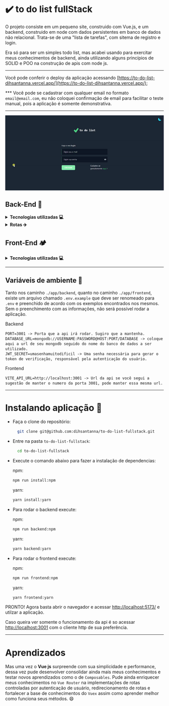 # :heavy_check_mark: to do list fullStack

O projeto consiste em um pequeno site, construido com Vue.js, e um backend, construido em node com dados persistentes em banco de dados não relacional. Trata-se de uma "lista de tarefas", com sitema de registro e login.

Era só para ser um simples todo list, mas acabei usando para exercitar meus conhecimentos de backend, ainda utilizando alguns princípios de SOLID e POO na construção de apis com node js.

---

Você pode conferir o deploy da aplicação acessando [https://to-do-list-dihsantanna.vercel.app/](https://to-do-list-dihsantanna.vercel.app/);

*** Você pode se cadastrar com qualquer email no formato `email@email.com`, eu não coloquei confirmação de email para facilitar o teste manual, pois a aplicação é somente demonstrativa.

---

![demonstração da pagina](./demonstracao.gif)

## Back-End 🧱

<details>
  <summary>
    <strong>Tecnologias utilizadas 💻 </strong>
  </summary>
  <br/>

- **`Node + ExpressJs + Typescript`** para implementação da api, pensando na organização de modo a implementar a arquitetura **`MSC`**, também escolhi o *`TypeScript`* pois é bem útil na implementação de **`POO`**;
- **`Prisma ORM`** para implementar de forma mais prática os Models, Queries e Associações, trazendo mais facilidade e versatilidade na hora de fazer as requisições para o banco de Dados **`MongoDB`**;
- Alguns dos conceitos de **`SOLID`**, como `Single Responsiblity Principle`, `Open-Closed Principle` e `Dependency Inversion Principle`;
- **`Decorators/di`** para facilitar a implementação do principio **`Dependency Inversion Principle`** de  SOLID;
- **`ESLint`** para manter um código mais limpo e padronizado;
- **`Vitest`** para realização de testes unitários de algumas das Classes da aplicação.

</details>

<details>
  <summary>
    <strong>Rotas ✈️</strong>
  </summary>
  <br/>
  <details>
    <summary>
      <strong>Users</strong>
    </summary>
  <br/>

  #### POST `/users/register` -> Cadastro de novos usuários:


  Body a ser enviado:
  ```ts
    {
      name: string,
      email: string,
      password: string
    }
  ```
  Resposta:
  ```json
    {
      "_id": "65ddbb71-a3d8-447c-9e1d-f52a10e72963",
      "email": "john@email.com",
      "name": "John Doe",
      "createdAt": "2022-11-18T23:42:02.266+00:00",
      "updatedAt": null
    }
  ```

  #### POST `/users/sing-in` -> login de usuários:
  Body a ser enviado:
  ```ts
    {
      email: string,
      password: string
    }
  ```
  Resposta:
  ```json
    {
      "_id": "65ddbb71-a3d8-447c-9e1d-f52a10e72963",
      "email": "john@email.com",
      "name": "John Doe",
      "token": "eyJhbGciOiJIUzI1NiIsInR5cCI6IkpXVCJ9.eyJfaWQiOiI2NWRkYmI3MS1hM2Q4LTQ0N2MtOWUxZC1mNTJhMTBlNzI5NjMiLCJlbWFpbCI6ImpvaG5AZW1haWwuY29tIiwiaWF0IjoxNjY5NDEwMzg3LCJleHAiOjE2Njk0OTY3ODd9.rQZ_Lk7cs6gWd7deyK5V3izT1Hc-vBHDCufhdfjLNvg"
    }
  ```

  #### GET `/users/validate` -> validação de token inserido no Header Authorization:

  *** Retorna os dados do usuário e um token atualizado.
  <br/>

  Resposta:
  ```json
    {
      "_id": "65ddbb71-a3d8-447c-9e1d-f52a10e72963",
      "email": "john@email.com",
      "name": "John Doe",
      "token": "eyJhbGciOiJIUzI1NiIsInR5cCI6IkpXVCJ9.eyJfaWQiOiI2NWRkYmI3MS1hM2Q4LTQ0N2MtOWUxZC1mNTJhMTBlNzI5NjMiLCJlbWFpbCI6ImpvaG5AZW1haWwuY29tIiwiaWF0IjoxNjY5NDEwMzg3LCJleHAiOjE2Njk0OTY3ODd9.rQZ_Lk7cs6gWd7deyK5V3izT1Hc-vBHDCufhdfjLNvg"
    }
  ```

  </details>
  <details>
    <summary>
      <strong>Todos</strong>
    </summary>
  <br/>

  *** ATENÇÃO: `TODAS` as requisições da rota /todos precisam que o token seja enviado pelo Header `Authorization`.

  #### POST `/todos` -> cria uma nova tarefa:

  Body a ser enviado:
  ```ts
    {
      title: string,
    }
  ```
  Resposta:
  ```json
    {
      "_id": "f4253cca-b394-48cc-8571-f4d972995542",
      "title": "Fazer a documentação",
      "userId": "65ddbb71-a3d8-447c-9e1d-f52a10e72963",
      "completed": false,
      "createdAt": "2022-11-18T23:42:02.287+00:00",
      "updatedAt": null
    }
  ```

  #### GET `/todos` -> retorna todas as tarefas do usuário selecionado:
  Resposta:
  ```json
    [
      {
        "_id": "fa099616-f83b-4f11-9f78-4c7dabd7c8e6",
        "title": "fazer o deploy do backend",
        "userId": "5c9cb03e-da97-42a2-ac88-3ced5697f6d0",
        "completed": true,
        "createdAt": "2022-11-25T04:46:45.476+00:00",
        "updatedAt": "2022-11-25T17:04:16.210+00:00"
      },
      {
        "_id": "9d8a992e-9ba3-4f8f-ba6d-3c25cbf659dd",
        "title": "fazer o deploy do frontend",
        "userId": "5c9cb03e-da97-42a2-ac88-3ced5697f6d0",
        "completed": true,
        "createdAt": "2022-11-25T06:08:21.093+00:00",
        "updatedAt": "2022-11-25T06:08:50.075+00:00"
      }
    ]
  ```

  #### PATCH `/todos/title/:id` -> edita titulo da tarefa cujo o id foi passado:

  Body a ser enviado:
  ```ts
    {
      title: string,
    }
  ```

  Resposta:
  ```json
    {
      "_id": "f4253cca-b394-48cc-8571-f4d972995542",
      "title": "Criar documentação",
      "userId": "65ddbb71-a3d8-447c-9e1d-f52a10e72963",
      "completed": false,
      "createdAt": "2022-11-18T23:42:02.287+00:00",
      "updatedAt": "2022-11-25T06:08:50.075+00:00"
    }
  ```

  #### PATCH `/todos/progress/:id` -> edita o progresso da tarefa cujo o id foi passado:

  Body a ser enviado:
  ```ts
    {
      completed: boolean,
    }
  ```

  Resposta:
  ```json
    {
      "_id": "f4253cca-b394-48cc-8571-f4d972995542",
      "title": "Criar documentação",
      "userId": "65ddbb71-a3d8-447c-9e1d-f52a10e72963",
      "completed": true,
      "createdAt": "2022-11-18T23:42:02.287+00:00",
      "updatedAt": "2022-11-25T06:08:50.075+00:00"
    }
  ```

  #### DELETE `/todos/:id` -> delete a tarefa cujo o id foi passado:

  Body a ser enviado:
  ```ts
    {
      completed: boolean,
    }
  ```

  Resposta:
  ```json
    {
      "_id": "f4253cca-b394-48cc-8571-f4d972995542",
      "title": "Criar documentação",
      "userId": "65ddbb71-a3d8-447c-9e1d-f52a10e72963",
      "completed": true,
      "createdAt": "2022-11-18T23:42:02.287+00:00",
      "updatedAt": "2022-11-25T06:08:50.075+00:00"
    }
  ```

  </details>

</details>

## Front-End 🏕️

<details>
  <summary>
    <strong>Tecnologias utilizadas 💻</strong>
  </summary>
  <br/>

- **`VueJS + VueX`** para manipulação e estruturação da pagina, e também a manipulação de estados;
- **`TypeScript`** como linguagem base da aplicação, para poder ter uma maior tipagem;
- **`TailwindCSS`** para uma estilização mais produtiva.
- **`Axios`** para realizar as requisições de forma mais simples e intuitiva;
- **`Vite`** para uma maior rapidez e performance no ambiente de desenvolvimento.

</details>

___

## Variáveis de ambiente :open_file_folder:

Tanto nos caminho `./app/backend`, quanto no caminho `./app/frontend`, existe um arquivo chamado `.env.example` que deve ser renomeado para `.env` e preenchido de acordo com os exemplos encontrados nos mesmos. Sem o preenchimento com as informações, não será possível rodar a aplicação.

Backend
```
PORT=3001 -> Porta que a api irá rodar. Sugiro que a mantenha.
DATABASE_URL=mongodb://USERNAME:PASSWORD@HOST:PORT/DATABASE -> coloque aqui a url de seu mongodb seguido do nome do banco de dados a ser utilizado.
JWT_SECRET=umasenhamuitodificil -> Uma senha necessária para gerar o token de verificação, responsável pela autenticação do usuário.
```

Frontend
```
VITE_API_URL=http://localhost:3001 -> Url da api se você segui a sugestão de manter o numero da porta 3001, pode manter essa mesma url.
```

___

# Instalando aplicação :rocket:
- Faça o clone do repositório:
    ```bash
      git clone git@github.com:dihsantanna/to-do-list-fullstack.git
    ```
- Entre na pasta `to-do-list-fullstack`:
    ```bash
      cd to-do-list-fullstack
    ```
- Execute o comando abaixo para fazer a instalação de dependencias:

    npm:
    ```bash
    npm run install:npm
    ```

    yarn:
    ```bash
    yarn install:yarn
    ```

- Para rodar o backend execute:

    npm:
    ```bash
    npm run backend:npm
    ```

    yarn:
    ```bash
    yarn backend:yarn
    ```

- Para rodar o frontend execute:

    npm:
    ```bash
    npm run frontend:npm
    ```

    yarn:
    ```bash
    yarn frontend:yarn
    ```

PRONTO! Agora basta abrir o navegador e acessar [http://localhost:5173/](http://localhost:5173/) e utilzar a aplicação.

Caso queira ver somente o funcionamento da api é so acessar [http://localhost:3001](http://localhost:3001) com o cliente http de sua preferência.

___

# Aprendizados

Mas uma vez o **Vue js** surpreende com sua simplicidade e performance, dessa vez pude desenvolver consolidar ainda mais meus conhecimentos e testar novos aprendizados como o de `Composables`. Pude ainda enriquecer meus conhecimentos no `Vue Router` na implementações de rotas controladas por autenticação de usuário, redirecionamento de rotas e fortalecer a base de conhecimentos do `Vuex` assim como aprender melhor como funciona seus métodos. :smile:
